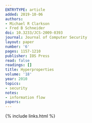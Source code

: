 ```yaml
---
ENTRYTYPE: article
added: 2019-10-06
authors:
- Michael R Clarkson
- Fred B Schneider
doi: 10.3233/JCS-2009-0393
journal: Journal of Computer Security
layout: paper
number: '6'
pages: 1157-1210
publisher: IOS Press
read: false
readings: []
title: Hyperproperties
volume: '18'
year: 2010
topics:
- security
notes:
- information flow
papers:
---
```


{% include links.html %}
